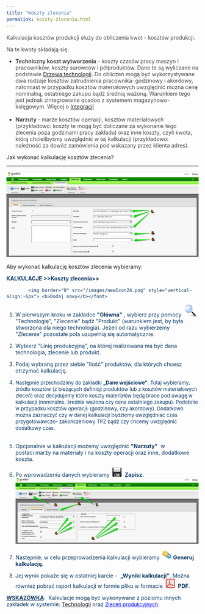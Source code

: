 ```yaml
---
title: "Koszty zlecenia"
permalink: koszty-zlecenia.html
---
```

<font color="#444444">Kalkulacja kosztów produkcji służy do obliczenia kwot - kosztów produkcji.
    </font>
<font color="#444444"><br>
    </font>

<font color="#444444">Na te kwoty składają się:</font>

- <font color="#444444"><b>Techniczny koszt wytworzenia</b> - koszty czasów pracy maszyn i pracowników, koszty surowców i półproduktów. Dane te są wyliczane na podstawie <a href="/technologie-szczegoly">Drzewa technologii</a>. Do obliczeń mogą być wykorzystywane dwa rodzaje kosztów zatrudnienia pracownika: godzinowy i akordowy, natomiast w przypadku kosztów materiałowych uwzględnić można cenę nominalną, ostatniego zakupu bądź średnią ważoną. Warunkiem tego jest jednak zintegrowanie qcadoo z systemem magazynowo-księgowym. Więcej o <a href="/integracja">Integracji</a><br>
            <br>
        </font>
- <font color="#444444"><b>Narzuty </b>- marże kosztów operacji, kosztów materiałowych (przykładowo: koszty te mogą być doliczane za wykonanie tego zlecenia poza godzinami pracy zakładu) oraz inne koszty, czyli kwota, którą chcielibyśmy uwzględnić w tej kalkulacji (przykładowo: należność za dowóz zamówienia pod wskazany przez klienta adres).</font>

Jak wykonać kalkulację kosztów zlecenia?

* * *
  

 ![](/images/kalkulacje-%20koszty%20zjecenie-%20g%C5%82%C3%B3wna-%20strza%C5%82ki.png)
 
 Aby wykonać kalkulację kosztów zlecenia wybieramy:

  

<font color="#073763"><b>KALKULACJE &gt;&gt;Koszty zlecenia&gt;&gt; </b>

            <img border="0" src="/images/newIcon24.png" style="vertical-align:-6px"> <b>Dodaj nowy</b></font>

1. W pierwszym kroku w zakładce **"Główna"** , wybierz&nbsp;przy pomocy&nbsp; ![](/images/lupka.png)"Technologię", "Zlecenie"&nbsp;bądź&nbsp;"Produkt" (warunkiem jest, by była stworzona dla niego technologia). Jeżeli od razu wybierzemy "Zlecenie"&nbsp;pozostałe pola uzupełnią się automatycznie.&nbsp;  
  
2. Wybierz "Linię produkcyjną", na której realizowana ma być dana technologia, zlecenie lub produkt.  
  
3. Podaj wybraną przez siebie&nbsp;"Ilość" produktów, dla których chcesz otrzymać kalkulację.&nbsp; 
  

4. <font size="2">Następnie przechodzimy do zakładki <b>„Dane wejściowe”</b>. Tutaj wybieramy, źródło kosztów (z bieżących definicji produktów lub z kosztów materiałowych zleceń) oraz decydujemy które koszty materiałów będą brane pod uwagę w kalkulacji (nominalne, średnia ważona czy cena ostatniego zakupu). Podobnie w przypadku kosztów operacji: (godzinowy, czy akordowy). Dodatkowo można zaznaczyć czy w danej kalkulacji będziemy uwzględniać czas przygotowawczo- zakończeniowy TPZ bądź czy chcemy uwzględnić dodatkowy czas.<br>
                    <br>
                </font>
5. Opcjonalnie w kalkulacji możemy uwzględnić **"Narzuty"** &nbsp;w postaci&nbsp;marży na materiały i na koszty operacji oraz inne, dodatkowe koszta.  
  
6. Po wprowadzeniu danych wybieramy&nbsp; ![](/images/saveIcon24.png)&nbsp; **Zapisz.** &nbsp;  
 ![](/images/Kalkulacje-%20koszty%20zlecenia-%20dane%20wej%C5%9Bciowe-%20strza%C5%82ki.png)
7. Następnie, w celu przeprowadzenia kalkulacji wybieramy&nbsp; ![](/images/generateIcon24.png) **Generuj kalkulację.** &nbsp;  
  
8. Jej wynik pokaże się w ostatniej karcie -&nbsp; **„Wyniki kalkulacji”**. Można również pobrać raport kalkulacji w formie pliku w formacie&nbsp; ![](/images/pdfIcon24.png)&nbsp; **PDF**. 

  

<u style="font-weight:bold">WSKAZÓWKA</u>:
&nbsp;Kalkulacje mogą być wykonywane z poziomu innych zakładek w systemie:&nbsp;[Technologii](/technologie-szczegoly) oraz <font style="font-size:10pt;background-color:transparent"><a href="/zlecenia-produkcyjne" style="color:rgb(0,0,255);font-size:10pt;background-color:transparent">Zleceń produkcyjnych</a><font color="#444444">.</font></font>
 &nbsp;

